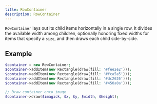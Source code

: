 ```yaml
---
title: RowContainer
description: RowContainer
---
```


`RowContainer` lays out its child items horizontally in a single row. It divides the available width among children, optionally honoring fixed widths for items that specify a `size`, and then draws each child side-by-side.

## Example
```php
$container = new RowContainer;
$container->addItem(new Rectangle(draw(fill: '#fee2e2')));
$container->addItem(new Rectangle(draw(fill: '#fca5a5')));
$container->addItem(new Rectangle(draw(fill: '#dc2626')));
$container->addItem(new Rectangle(draw(fill: '#450a0a')));

// Draw container onto image
$container->draw($imagick, $x, $y, $width, $height);
```
